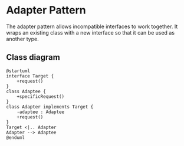 # Adapter Pattern

The adapter pattern allows incompatible interfaces to work together. It wraps an existing class with a new interface so that it can be used as another type.

## Class diagram
```plantuml
@startuml
interface Target {
    +request()
}
class Adaptee {
    +specificRequest()
}
class Adapter implements Target {
    -adaptee : Adaptee
    +request()
}
Target <|.. Adapter
Adapter --> Adaptee
@enduml
```
